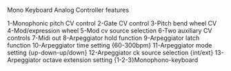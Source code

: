 Mono Keyboard Analog Controller features

1-Monophonic pitch CV control
2-Gate CV control
3-Pitch bend wheel CV
4-Mod/expression wheel
5-Mod cv source selection
6-Two auxiliary CV controls
7-Midi out
8-Arpeggiator hold function
9-Arpeggiator latch function 
10-Arpeggiator time setting {60-300bpm}
11-Arpeggiator mode setting {up-down-up/down}
12-Arpeggiator ck source selection {int/ext}
13-Arpeggiator octave extension setting {1-2-3}Monophono-keyboard
